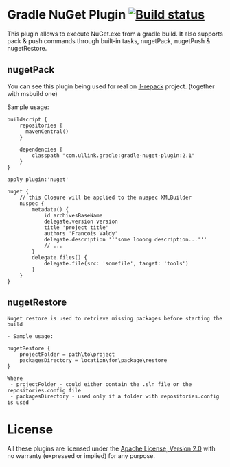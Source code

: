 # Gradle NuGet Plugin [![Build status](https://ci.appveyor.com/api/projects/status/ua9pbginenbf1b1u/branch/master?svg=true)](https://ci.appveyor.com/project/gluck/gradle-nuget-plugin/branch/master)

This plugin allows to execute NuGet.exe from a gradle build.
It also supports pack & push commands through built-in tasks, nugetPack, nugetPush & nugetRestore.

## nugetPack

You can see this plugin being used for real on [il-repack](https://github.com/gluck/il-repack) project.
(together with msbuild one)

Sample usage:

    buildscript {
        repositories {
          mavenCentral()
        }
    
        dependencies {
            classpath "com.ullink.gradle:gradle-nuget-plugin:2.1"
        }
    }
    
    apply plugin:'nuget'

    nuget {
    	// this Closure will be applied to the nuspec XMLBuilder
		nuspec {
			metadata() {
				id archivesBaseName
				delegate.version version
				title 'project title'
				authors 'Francois Valdy'
				delegate.description '''some looong description...'''
				// ...
			}
			delegate.files() {
				delegate.file(src: 'somefile', target: 'tools')
			}
		}
    }
	
## nugetRestore

    Nuget restore is used to retrieve missing packages before starting the build

    - Sample usage:

    nugetRestore {
        projectFolder = path\to\project
        packagesDirectory = location\for\package\restore
    }

    Where
     - projectFolder - could either contain the .sln file or the repositories.config file
     - packagesDirectory - used only if a folder with repositories.config is used

# License

All these plugins are licensed under the [Apache License, Version 2.0](http://www.apache.org/licenses/LICENSE-2.0.html) with no warranty (expressed or implied) for any purpose.
